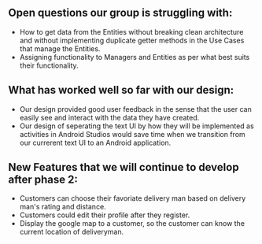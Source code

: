 ## Open questions our group is struggling with:
- How to get data from the Entities without breaking clean architecture and without implementing duplicate getter methods in the Use Cases that manage the Entities.
- Assigning functionality to Managers and Entities as per what best suits their functionality.

## What has worked well so far with our design:
- Our design provided good user feedback in the sense that the user can easily see and interact with the data they have created.
- Our design of seperating the text UI by how they will be implemented as activities in Android Studios would save time when we transition from our currerent text UI to an Android application.

## New Features that we will continue to develop after phase 2:
- Customers can choose their favoriate delivery man based on delivery man's rating and distance.
- Customers could edit their profile after they register.
- Display the google map to a customer, so the customer can know the current location of deliveryman.